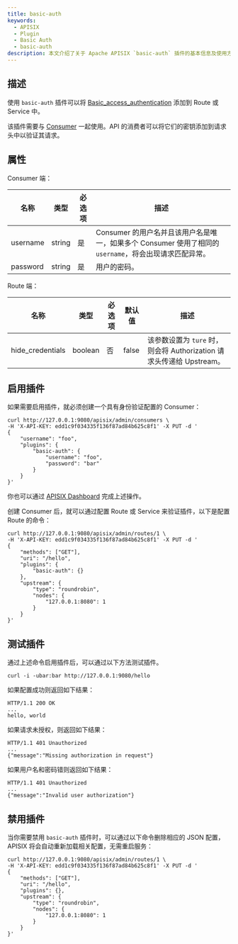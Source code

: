 ```yaml
---
title: basic-auth
keywords:
  - APISIX
  - Plugin
  - Basic Auth
  - basic-auth
description: 本文介绍了关于 Apache APISIX `basic-auth` 插件的基本信息及使用方法。
---
```


<!--
#
# Licensed to the Apache Software Foundation (ASF) under one or more
# contributor license agreements.  See the NOTICE file distributed with
# this work for additional information regarding copyright ownership.
# The ASF licenses this file to You under the Apache License, Version 2.0
# (the "License"); you may not use this file except in compliance with
# the License.  You may obtain a copy of the License at
#
#     http://www.apache.org/licenses/LICENSE-2.0
#
# Unless required by applicable law or agreed to in writing, software
# distributed under the License is distributed on an "AS IS" BASIS,
# WITHOUT WARRANTIES OR CONDITIONS OF ANY KIND, either express or implied.
# See the License for the specific language governing permissions and
# limitations under the License.
#
-->

## 描述

使用 `basic-auth` 插件可以将 [Basic_access_authentication](https://en.wikipedia.org/wiki/Basic_access_authentication) 添加到 Route 或 Service 中。

该插件需要与 [Consumer](../architecture-design/consumer.md) 一起使用。API 的消费者可以将它们的密钥添加到请求头中以验证其请求。

## 属性

Consumer 端：

| 名称     | 类型   | 必选项 | 描述                                                                                           |
| -------- | ------ | -----| ----------------------------------------------------------------------------------------------- |
| username | string | 是   | Consumer 的用户名并且该用户名是唯一，如果多个 Consumer 使用了相同的 `username`，将会出现请求匹配异常。|
| password | string | 是   | 用户的密码。                                                                                      |

Route 端：

| 名称             | 类型     | 必选项 | 默认值  | 描述                                                            |
| ---------------- | ------- | ------ | ------ | --------------------------------------------------------------- |
| hide_credentials | boolean | 否     | false  | 该参数设置为 `ture` 时，则会将 Authorization 请求头传递给 Upstream。|

## 启用插件

如果需要启用插件，就必须创建一个具有身份验证配置的 Consumer：

```shell
curl http://127.0.0.1:9080/apisix/admin/consumers \
-H 'X-API-KEY: edd1c9f034335f136f87ad84b625c8f1' -X PUT -d '
{
    "username": "foo",
    "plugins": {
        "basic-auth": {
            "username": "foo",
            "password": "bar"
        }
    }
}'
```

你也可以通过 [APISIX Dashboard](/docs/dashboard/USER_GUIDE) 完成上述操作。

<!--
![auth-1](https://raw.githubusercontent.com/apache/apisix/master/docs/assets/images/plugin/basic-auth-1.png)

![auth-2](https://raw.githubusercontent.com/apache/apisix/master/docs/assets/images/plugin/basic-auth-2.png)
-->

创建 Consumer 后，就可以通过配置 Route 或 Service 来验证插件，以下是配置 Route 的命令：

```shell
curl http://127.0.0.1:9080/apisix/admin/routes/1 \
-H 'X-API-KEY: edd1c9f034335f136f87ad84b625c8f1' -X PUT -d '
{
    "methods": ["GET"],
    "uri": "/hello",
    "plugins": {
        "basic-auth": {}
    },
    "upstream": {
        "type": "roundrobin",
        "nodes": {
            "127.0.0.1:8080": 1
        }
    }
}'
```

## 测试插件

通过上述命令启用插件后，可以通过以下方法测试插件。

```shell
curl -i -ubar:bar http://127.0.0.1:9080/hello
```

如果配置成功则返回如下结果：

```shell
HTTP/1.1 200 OK
...
hello, world
```

如果请求未授权，则返回如下结果：

```shell
HTTP/1.1 401 Unauthorized
...
{"message":"Missing authorization in request"}
```

如果用户名和密码错则返回如下结果：

```shell
HTTP/1.1 401 Unauthorized
...
{"message":"Invalid user authorization"}
```

## 禁用插件

当你需要禁用 `basic-auth` 插件时，可以通过以下命令删除相应的 JSON 配置，APISIX 将会自动重新加载相关配置，无需重启服务：

```shell
curl http://127.0.0.1:9080/apisix/admin/routes/1 \
-H 'X-API-KEY: edd1c9f034335f136f87ad84b625c8f1' -X PUT -d '
{
    "methods": ["GET"],
    "uri": "/hello",
    "plugins": {},
    "upstream": {
        "type": "roundrobin",
        "nodes": {
            "127.0.0.1:8080": 1
        }
    }
}'
```
